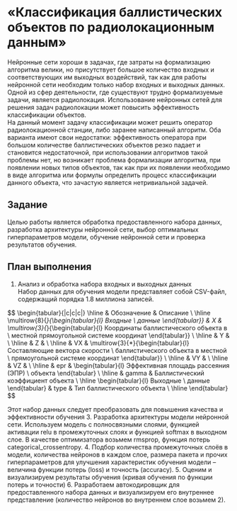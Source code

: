 # «Классификация баллистических объектов по радиолокационным данным»  
Нейронные сети хороши в задачах, где затраты на формализацию алгоритма велики, но присутствует большое количество входных и соответствующих им выходных воздействий, так как для работы нейронной сети необходим только набор входных и выходных данных.\
Одной из сфер деятельности, где существуют трудно формализуемые задачи, является радиолокация. Использование нейронных сетей для решения задач радиолокации может повысить эффективность классификации объектов.\
На данный момент задачу классификации может решить оператор радиолокационной станции, либо заранее написанный алгоритм. Оба варианта имеют свои недостатки: эффективность оператора при большом количестве баллистических объектов резко падает и становится недостаточной, при использовании алгоритмов такой проблемы нет, но возникает проблема формализации алгоритма, при появлении новых типов объектов, так как при их появлении необходимо в виде алгоритма или формулы определить процесс классификации данного объекта, что зачастую является нетривиальной задачей.
## Задание
Целью работы является обработка предоставленного набора данных, разработка архитектуры нейронной сети, выбор оптимальных гиперпараметров модели, обучение нейронной сети и проверка результатов обучения.
## План выполнения 
1.	Анализ и обработка набора входных и выходных данных\
Набор данных для обучения модели представляет собой CSV-файл, содержащий порядка 1.8 миллиона записей.

$$
\begin{tabular}{|c|c|c|}
\hline & Обозначение & Описание \\
\hline \multirow{8}{*}{\begin{tabular}{l} 
Входные \\
данные
\end{tabular}} & $\mathrm{X}$ & \multirow{3}{*}{\begin{tabular}{l} 
Координаты баллистического объекта в \\
местной прямоугольной системе координат
\end{tabular}} \\
\hline & $\mathrm{Y}$ & \\
\hline & $\mathrm{Z}$ & \\
\hline & $\mathrm{VX}$ & \multirow{3}{*}{\begin{tabular}{l} 
Составляющие вектора скорости \\
баллистического объекта в местной \\
прямоугольной системе координат
\end{tabular}} \\
\hline & $\mathrm{VY}$ & \\
\hline & $\mathrm{VZ}$ & \\
\hline & $\mathrm{epr}$ & \begin{tabular}{l} 
Эффективная площадь рассеяния (ЭПР) \\
объекта
\end{tabular} \\
\hline & $\mathrm{gamma}$ & Баллистический коэффициент объекта \\
\hline \begin{tabular}{l} 
Выходные \\
данные
\end{tabular} & $\mathrm{type}$ & Тип баллистического объекта \\
\hline
\end{tabular}
$$

Этот набор данных следует преобразовать для повышения качества и эффективности обучения
3.	Разработка архитектуры модели нейронной сети.
Используем модель c полносвязными слоями, функцией активации relu в промежуточных слоях и функцией softmax в выходном слое. В качестве оптимизатора возьмем rmsprop, функция потерь categorical_crossentropy. 
4.	Подбор количества промежуточных слоёв в модели, количества нейронов в каждом слое, размера пакета и прочих гиперпараметров для улучшения характеристик обучения модели – величина функции потерь (loss) и точность (accuracy).
5.  Оценим и визуализируем результаты обучения (кривая обучения по функции потерь и точности)
6.  Разработаем автокодировщик для предоставленного набора данных и визуализируем его внутреннее представление (количество нейронов во внутреннем слое возьмем 2).
